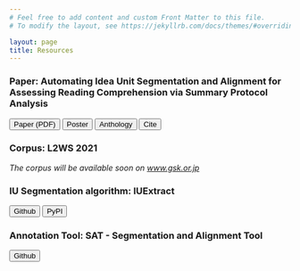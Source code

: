 ```yaml
---
# Feel free to add content and custom Front Matter to this file.
# To modify the layout, see https://jekyllrb.com/docs/themes/#overriding-theme-defaults

layout: page
title: Resources
---
```

### Paper: Automating Idea Unit Segmentation and Alignment for Assessing Reading Comprehension via Summary Protocol Analysis
[<button>Paper (PDF)</button>](#) [<button>Poster</button>](#) [<button>Anthology</button>](#) [<button>Cite</button>](#)
### Corpus: L2WS 2021
*The corpus will be available soon on www.gsk.or.jp*
### IU Segmentation algorithm: IUExtract
[<button>Github</button>](https://github.com/TT-CL/iuextract) [<button>PyPI</button>](https://pypi.org/project/iuextract/)
### Annotation Tool: SAT - Segmentation and Alignment Tool
[<button>Github</button>](https://github.com/TT-CL/sat)

